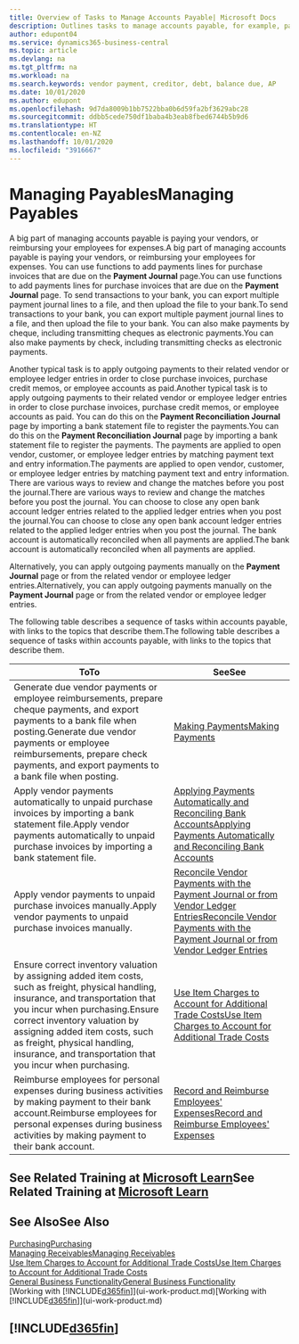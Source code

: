 ```yaml
---
title: Overview of Tasks to Manage Accounts Payable| Microsoft Docs
description: Outlines tasks to manage accounts payable, for example, paying creditors or applying outgoing payments to ledger entries to close invoices or credit memos.
author: edupont04
ms.service: dynamics365-business-central
ms.topic: article
ms.devlang: na
ms.tgt_pltfrm: na
ms.workload: na
ms.search.keywords: vendor payment, creditor, debt, balance due, AP
ms.date: 10/01/2020
ms.author: edupont
ms.openlocfilehash: 9d7da8009b1bb7522bba0b6d59fa2bf3629abc28
ms.sourcegitcommit: ddbb5cede750df1baba4b3eab8fbed6744b5b9d6
ms.translationtype: HT
ms.contentlocale: en-NZ
ms.lasthandoff: 10/01/2020
ms.locfileid: "3916667"
---
```

# <a name="managing-payables"></a><span data-ttu-id="024bb-103">Managing Payables</span><span class="sxs-lookup"><span data-stu-id="024bb-103">Managing Payables</span></span>

<span data-ttu-id="024bb-104">A big part of managing accounts payable is paying your vendors, or reimbursing your employees for expenses.</span><span class="sxs-lookup"><span data-stu-id="024bb-104">A big part of managing accounts payable is paying your vendors, or reimbursing your employees for expenses.</span></span> <span data-ttu-id="024bb-105">You can use functions to add payments lines for purchase invoices that are due on the **Payment Journal** page.</span><span class="sxs-lookup"><span data-stu-id="024bb-105">You can use functions to add payments lines for purchase invoices that are due on the **Payment Journal** page.</span></span> <span data-ttu-id="024bb-106">To send transactions to your bank, you can export multiple payment journal lines to a file, and then upload the file to your bank.</span><span class="sxs-lookup"><span data-stu-id="024bb-106">To send transactions to your bank, you can export multiple payment journal lines to a file, and then upload the file to your bank.</span></span> <span data-ttu-id="024bb-107">You can also make payments by cheque, including transmitting cheques as electronic payments.</span><span class="sxs-lookup"><span data-stu-id="024bb-107">You can also make payments by check, including transmitting checks as electronic payments.</span></span>

<span data-ttu-id="024bb-108">Another typical task is to apply outgoing payments to their related vendor or employee ledger entries in order to close purchase invoices, purchase credit memos, or employee accounts as paid.</span><span class="sxs-lookup"><span data-stu-id="024bb-108">Another typical task is to apply outgoing payments to their related vendor or employee ledger entries in order to close purchase invoices, purchase credit memos, or employee accounts as paid.</span></span> <span data-ttu-id="024bb-109">You can do this on the **Payment Reconciliation Journal** page by importing a bank statement file to register the payments.</span><span class="sxs-lookup"><span data-stu-id="024bb-109">You can do this on the **Payment Reconciliation Journal** page by importing a bank statement file to register the payments.</span></span> <span data-ttu-id="024bb-110">The payments are applied to open vendor, customer, or employee ledger entries by matching payment text and entry information.</span><span class="sxs-lookup"><span data-stu-id="024bb-110">The payments are applied to open vendor, customer, or employee ledger entries by matching payment text and entry information.</span></span> <span data-ttu-id="024bb-111">There are various ways to review and change the matches before you post the journal.</span><span class="sxs-lookup"><span data-stu-id="024bb-111">There are various ways to review and change the matches before you post the journal.</span></span> <span data-ttu-id="024bb-112">You can choose to close any open bank account ledger entries related to the applied ledger entries when you post the journal.</span><span class="sxs-lookup"><span data-stu-id="024bb-112">You can choose to close any open bank account ledger entries related to the applied ledger entries when you post the journal.</span></span> <span data-ttu-id="024bb-113">The bank account is automatically reconciled when all payments are applied.</span><span class="sxs-lookup"><span data-stu-id="024bb-113">The bank account is automatically reconciled when all payments are applied.</span></span>

<span data-ttu-id="024bb-114">Alternatively, you can apply outgoing payments manually on the **Payment Journal** page or from the related vendor or employee ledger entries.</span><span class="sxs-lookup"><span data-stu-id="024bb-114">Alternatively, you can apply outgoing payments manually on the **Payment Journal** page or from the related vendor or employee ledger entries.</span></span>

<span data-ttu-id="024bb-115">The following table describes a sequence of tasks within accounts payable, with links to the topics that describe them.</span><span class="sxs-lookup"><span data-stu-id="024bb-115">The following table describes a sequence of tasks within accounts payable, with links to the topics that describe them.</span></span>

| <span data-ttu-id="024bb-116">To</span><span class="sxs-lookup"><span data-stu-id="024bb-116">To</span></span> | <span data-ttu-id="024bb-117">See</span><span class="sxs-lookup"><span data-stu-id="024bb-117">See</span></span> |
| --- | --- |
| <span data-ttu-id="024bb-118">Generate due vendor payments or employee reimbursements, prepare cheque payments, and export payments to a bank file when posting.</span><span class="sxs-lookup"><span data-stu-id="024bb-118">Generate due vendor payments or employee reimbursements, prepare check payments, and export payments to a bank file when posting.</span></span> |[<span data-ttu-id="024bb-119">Making Payments</span><span class="sxs-lookup"><span data-stu-id="024bb-119">Making Payments</span></span>](payables-make-payments.md) |
| <span data-ttu-id="024bb-120">Apply vendor payments automatically to unpaid purchase invoices by importing a bank statement file.</span><span class="sxs-lookup"><span data-stu-id="024bb-120">Apply vendor payments automatically to unpaid purchase invoices by importing a bank statement file.</span></span> |[<span data-ttu-id="024bb-121">Applying Payments Automatically and Reconciling Bank Accounts</span><span class="sxs-lookup"><span data-stu-id="024bb-121">Applying Payments Automatically and Reconciling Bank Accounts</span></span>](receivables-apply-payments-auto-reconcile-bank-accounts.md) |
| <span data-ttu-id="024bb-122">Apply vendor payments to unpaid purchase invoices manually.</span><span class="sxs-lookup"><span data-stu-id="024bb-122">Apply vendor payments to unpaid purchase invoices manually.</span></span> |[<span data-ttu-id="024bb-123">Reconcile Vendor Payments with the Payment Journal or from Vendor Ledger Entries</span><span class="sxs-lookup"><span data-stu-id="024bb-123">Reconcile Vendor Payments with the Payment Journal or from Vendor Ledger Entries</span></span>](payables-how-apply-purchase-transactions-manually.md) |
|<span data-ttu-id="024bb-124">Ensure correct inventory valuation by assigning added item costs, such as freight, physical handling, insurance, and transportation that you incur when purchasing.</span><span class="sxs-lookup"><span data-stu-id="024bb-124">Ensure correct inventory valuation by assigning added item costs, such as freight, physical handling, insurance, and transportation that you incur when purchasing.</span></span>|[<span data-ttu-id="024bb-125">Use Item Charges to Account for Additional Trade Costs</span><span class="sxs-lookup"><span data-stu-id="024bb-125">Use Item Charges to Account for Additional Trade Costs</span></span>](payables-how-assign-item-charges.md)|
|<span data-ttu-id="024bb-126">Reimburse employees for personal expenses during business activities by making payment to their bank account.</span><span class="sxs-lookup"><span data-stu-id="024bb-126">Reimburse employees for personal expenses during business activities by making payment to their bank account.</span></span>|[<span data-ttu-id="024bb-127">Record and Reimburse Employees' Expenses</span><span class="sxs-lookup"><span data-stu-id="024bb-127">Record and Reimburse Employees' Expenses</span></span>](finance-how-record-reimburse-employee-expenses.md)|

## <a name="see-related-training-at-microsoft-learn"></a><span data-ttu-id="024bb-128">See Related Training at [Microsoft Learn](/learn/paths/process-customer-vendor-payments-dynamics-365-business-central/)</span><span class="sxs-lookup"><span data-stu-id="024bb-128">See Related Training at [Microsoft Learn](/learn/paths/process-customer-vendor-payments-dynamics-365-business-central/)</span></span>

## <a name="see-also"></a><span data-ttu-id="024bb-129">See Also</span><span class="sxs-lookup"><span data-stu-id="024bb-129">See Also</span></span>
[<span data-ttu-id="024bb-130">Purchasing</span><span class="sxs-lookup"><span data-stu-id="024bb-130">Purchasing</span></span>](purchasing-manage-purchasing.md)  
[<span data-ttu-id="024bb-131">Managing Receivables</span><span class="sxs-lookup"><span data-stu-id="024bb-131">Managing Receivables</span></span>](receivables-manage-receivables.md)  
[<span data-ttu-id="024bb-132">Use Item Charges to Account for Additional Trade Costs</span><span class="sxs-lookup"><span data-stu-id="024bb-132">Use Item Charges to Account for Additional Trade Costs</span></span>](payables-how-assign-item-charges.md)  
[<span data-ttu-id="024bb-133">General Business Functionality</span><span class="sxs-lookup"><span data-stu-id="024bb-133">General Business Functionality</span></span>](ui-across-business-areas.md)  
<span data-ttu-id="024bb-134">[Working with [!INCLUDE[d365fin](includes/d365fin_md.md)]](ui-work-product.md)</span><span class="sxs-lookup"><span data-stu-id="024bb-134">[Working with [!INCLUDE[d365fin](includes/d365fin_md.md)]](ui-work-product.md)</span></span>

## [!INCLUDE[d365fin](includes/free_trial_md.md)]  
